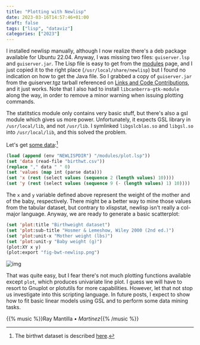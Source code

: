 ```yaml
---
title: "Plotting with Newlisp"
date: 2023-03-16T14:57:46+01:00
draft: false
tags: ["lisp", "dataviz"]
categories: ["2023"]
---
```


I installed newlisp manually, although I now realize there's a deb package available for Ubuntu 22.04. Anyway, I was missing two files: `guiserver.lsp` and `guiserver.jar`. The Lisp file is easy to get from the [modules](http://www.newlisp.org/modules/) page, and I just copied it to the right place (`/usr/local/share/newlisp`) but I found no indication on how to get the Java file. So I grabbed a copy of `guiserver.jar` from the guiserver.tgz tarball referenced on [Links and Code Contributions](http://www.newlisp.org/index.cgi?Code_Contributions), and it just works. Note that I also had to install `libcanberra-gtk-module` along the way, in order to remove a minor warning when issuing plotting commands.

The statitstics module only contains very basic stuff, but there's also a gsl module which gives us more power. Unfortunately, it expects GSL library in `/usr/local/lib`, and not `/usr/lib`. I symlinked `libgslcblas.so` and `libgsl.so` into `/usr/local/lib`, and this solved the problem.

Let's get [some data](/pub/birthwt.csv):[^1]

```lisp
(load (append (env "NEWLISPDIR") "/modules/plot.lsp"))
(set 'data (read-file "birthwt.csv"))
(replace "," data " " 0)
(set 'values (map int (parse data)))
(set 'x (rest (select values (sequence 2 (length values) 10))))
(set 'y (rest (select values (sequence 9 (- (length values) 1) 10))))
```

The `x` and `y` variable defined above represent the weight of the mother and of the baby, respectively. There might be a better way to mine those values from the tabular dataset, but contrary to xlispstat, newlisp isn't really a col-major language. Anyway, we are ready to generate a basic scatterplot:

```lisp
(set 'plot:title "Birthweight dataset")
(set 'plot:sub-title "Hosmer & Lemeshow, Wiley 2000 (2nd ed.)")
(set 'plot:unit-x "Mother weight (lbs)")
(set 'plot:unit-y "Baby weight (g)")
(plot:XY x y)
(plot:export "fig-bwt-newlisp.png")
```

![img](/img/fig-bwt-newlisp.png)

That was quite easy, but I fear there's not much plotting functions available except `plot`, which produces univariate line plot. I guess we will have to resort to Gnuplot or plotutils for more capabilities. However, let that not stop us investigate into this scripting language. In future posts, I expect to show how to fit basic linear models using GSL and to perform some data mining tasks.

{{% music %}}Ray Mantilla • _Martinez_{{% /music %}}

[^1]: The birthwt dataset is described [here](/post/hmisc-and-rms/).
